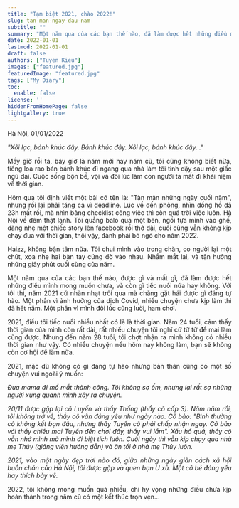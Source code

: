 ```yaml
---
title: "Tạm biệt 2021, chào 2022!"
slug: tan-man-ngay-dau-nam
subtitle: ""
summary: "Một năm qua của các bạn thế nào, đã làm được hết những điều mình mong muốn chưa, và còn gì tiếc nuối nữa hay không."
date: 2022-01-01
lastmod: 2022-01-01
draft: false
authors: ["Tuyen Kieu"]
images: ["featured.jpg"]
featuredImage: "featured.jpg"
tags: ["My Diary"]
toc:
  enable: false
license: ''  
hiddenFromHomePage: false
lightgallery: true
---
```


<p style = "text-align: justify">Hà Nội, 01/01/2022</p>

<p style = "text-align: justify"><i>"Xôi lạc, bánh khúc đây. Bánh khúc đây. Xôi lạc, bánh khúc đây..."</i></p>

<p style = "text-align: justify">Mấy giờ rồi ta, bây giờ là năm mới hay năm cũ, tôi cũng không biết nữa, tiếng loa rao bán bánh khúc đi ngang qua nhà làm tôi tỉnh dậy sau một giấc ngủ dài. Cuộc sống bộn bề, vội vã đôi lúc làm con người ta mất đi khái niệm về thời gian.</p>

<p style = "text-align: justify">Hôm qua tôi định viết một bài có tên là: "Tản mản những ngày cuối năm", nhưng rồi lại phải tăng ca vì deadline. Lúc về đến phòng, nhìn đồng hồ đã 23h mất rồi, mà nhìn bảng checklist công việc thì còn quá trời việc luôn. Hà Nội về đêm thật lạnh. Tôi quẳng balo qua một bên, ngồi tựa mình vào ghế, đăng nhẹ một chiếc story lên facebook rồi thở dài, cuối cùng vẫn không kịp chạy đua với thời gian, thôi vậy, đành phải bỏ ngỏ cho năm 2022.</p>

<p style = "text-align: justify">Haizz, không bận tâm nữa. Tôi chui mình vào trong chăn, co người lại một chút, xoa nhẹ hai bàn tay cứng đờ vào nhau. Nhắm mắt lại, và tận hưởng những giây phút cuối cùng của năm.</p>

<p style = "text-align: justify">Một năm qua của các bạn thế nào, được gì và mất gì, đã làm được hết những điều mình mong muốn chưa, và còn gì tiếc nuối nữa hay không. Với tôi thì, năm 2021 cứ nhàn nhạt trôi qua mà chẳng gặt hái được gì đáng tự hào. Một phần vì ảnh hưởng của dịch Covid, nhiều chuyện chưa kịp làm thì đã hết năm. Một phần vì mình đôi lúc cũng lười, ham chơi.</p>

<p style = "text-align: justify">2021, điều tôi tiếc nuối nhiều nhất có lẽ là thời gian. Năm 24 tuổi, cảm thấy thời gian của mình còn rất dài, rất nhiều chuyện tôi nghĩ cứ từ từ để mai làm cũng được. Nhưng đến năm 28 tuổi, tôi chợt nhận ra mình không có nhiều thời gian như vậy. Có nhiều chuyện nếu hôm nay không làm, bạn sẽ không còn cơ hội để làm nữa.</p>

<p style = "text-align: justify">2021, mặc dù không có gì đáng tự hào nhưng bản thân cũng có một số chuyện vui ngoài ý muốn:</p>
 
<p style = "text-align: justify"><i>Đưa mama đi mổ mắt thành công. Tôi không sợ ốm, nhưng lại rất sợ những người xung quanh mình xảy ra chuyện.</i></p>

<p style = "text-align: justify"><i>20/11 được gặp lại cô Luyến và thầy Thống (thầy cô cấp 3). Năm năm rồi, tôi không trở về, thầy cô vẫn đáng yêu như ngày nào. Cô bảo: "Bình thường cô không kết bạn đâu, nhưng thấy Tuyến cô phải chấp nhận ngay. Cô bảo với thầy chiều mai Tuyến đến chơi đấy, thầy vui lắm". Xấu hổ quá, thầy cô vẫn nhớ mình mà mình đi biệt tích luôn. Cuối ngày thì vẫn kịp chạy qua nhà mẹ Thủy (giảng viên hướng dẫn) và ăn tối ở nhà mẹ Thủy luôn.</i></p>

<p style = "text-align: justify"><i>2021, vào một ngày đẹp trời nào đó, giữa những ngày giãn cách xã hội buồn chán của Hà Nội, tôi được gặp và quen bạn U xù. Một cô bé đáng yêu hay thích bày vẽ.</i></p>

<p style = "text-align: justify">2022, tôi không mong muốn quá nhiều, chỉ hy vọng những điều chưa kịp hoàn thành trong năm cũ có một kết thúc trọn vẹn...</p>